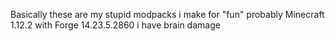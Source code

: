 Basically these are my stupid modpacks i make for "fun" 
probably Minecraft 1.12.2 with Forge 14.23.5.2860 
i have brain damage 

